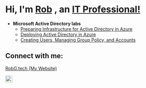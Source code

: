 # Hi, I'm [Rob](https://robg.tech/) , an <a href="https://www.linkedin.com/in/robert-gaughan/">IT Professional!</a> 

- <b>Microsoft Active Directory labs</b>
  - [Preparing Infrastructure for Active Directory in Azure](https://github.com/RobGaughan/Infrastructure-For-AD-Azure)
  - [Deploying Active Directory in Azure](https://github.com/RobGaughan/Deploying-Active-Directory-in-Azure/)
  - [Creating Users, Managing Group Policy, and Accounts](https://github.com/RobGaughan/Creating-Users-Managing-Group-Policy-and-Accounts)

<h2>Connect with me:</h2> 

[RobG.tech (My Website)](https://robg.tech/)

[<img align="left" alt="Josh | LinkedIn" width="22px" src="https://cdn.jsdelivr.net/npm/simple-icons@v3/icons/linkedin.svg" />][linkedin]

[linkedin]: https://www.linkedin.com/in/robert-gaughan/
